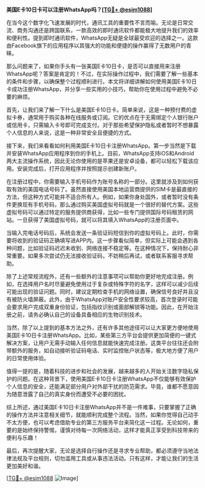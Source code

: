 **美国E卡10日卡可以注册WhatsApp吗？[[TG💪+ @esim1088](https://t.me/s/esim1088)]**

在当今这个数字化飞速发展的时代，通讯工具的重要性不言而喻。无论是日常交流、商务沟通还是跨国联系，一款高效的即时通讯软件都能极大地提升我们的效率和便利性。提到即时通讯软件，WhatsApp无疑是全球最受欢迎的选择之一。这款由Facebook旗下的应用程序以其强大的功能和便捷的操作赢得了无数用户的青睐。

那么问题来了，如果你手头有一张美国E卡10日卡，是否可以直接用来注册WhatsApp呢？答案是肯定的！不过，在实际操作过程中，我们需要了解一些基本的条件和步骤，以确保整个过程顺利进行。本文将详细讲解如何使用美国E卡10日卡成功注册WhatsApp，并分享一些实用的小技巧，帮助你在使用过程中避免不必要的麻烦。

首先，让我们来了解一下什么是美国E卡10日卡。简单来说，这是一种预付费的虚拟卡券，通常用于购买各种在线服务或订阅。它的优点在于无需绑定个人银行账户或信用卡，只需输入卡号即可完成支付。对于那些希望保护隐私或者暂时不想暴露个人信息的人来说，这是一种非常安全且便捷的方式。

接下来，我们来看看如何利用美国E卡10日卡注册WhatsApp。第一步当然是下载并安装WhatsApp应用程序到你的手机上。目前，WhatsApp支持iOS和Android两大主流操作系统，因此无论你使用的是苹果还是安卓设备，都可以轻松下载该应用。安装完成后，打开应用程序并按照提示创建新账户。

在注册过程中，你需要输入手机号码作为账号名称的一部分。这里就涉及到如何获取有效的美国电话号码了。虽然直接使用美国本地运营商提供的SIM卡是最直接的方法，但这种方式可能并不适合所有人。例如，如果你身处国外，或者暂时没有条件更换现有手机号码，那么通过购买美国虚拟号码就是一个很好的替代方案。这些虚拟号码可以通过特定的服务提供商获得，比如一些专门提供国际号码租赁的网站。一旦获得了美国虚拟号码，就可以将其填入WhatsApp的注册页面中。

当输入完电话号码后，系统会发送一条验证码短信到你的虚拟号码上。此时，你需要将收到的验证码正确填写进APP内。这一步骤看似简单，但实际上可能会遇到各种问题，比如验证码迟迟未收到、网络连接不稳定等。在这种情况下，保持耐心非常重要。如果多次尝试仍无法接收验证码，不妨稍后再试，或者联系客服寻求帮助。

除了上述常规流程外，还有一些额外的注意事项可以帮助你更好地完成注册。例如，在选择用户名时尽量避免使用过于复杂或特殊字符的名字，这样可以减少后续可能出现的验证问题。同时，建议定期检查手机的网络设置，确保信号良好并且没有被防火墙屏蔽。此外，由于WhatsApp对账户安全性要求较高，首次登录时可能会要求用户完成双重身份验证，包括指纹识别或面部解锁等功能。因此，在开始注册之前，请务必确认自己的设备具备相应的生物识别技术。

当然，除了以上提到的基本方法之外，还有许多其他途径可以让大家更方便地使用美国E卡10日卡注册WhatsApp。比如，某些第三方平台会提供更加简便的一键式解决方案，让用户无需手动输入任何信息就能快速完成注册。这类平台往往还会附带额外的服务，如自动接听验证码电话、实时监控账户状态等，极大地方便了用户的日常使用体验。

值得一提的是，随着科技的进步和社会的发展，越来越多的人开始关注数字隐私保护的问题。在这种背景下，使用美国E卡10日卡注册WhatsApp不仅能够有效保护个人信息的安全，还能满足部分用户对外部干扰的防范需求。毕竟，谁都不愿意因为随意泄露了自己的真实身份而遭受不必要的困扰。

综上所述，通过美国E卡10日卡注册WhatsApp并不是一件难事，只要掌握了正确的操作方法并注意相关细节，就能顺利完成整个流程。当然，如果你觉得自己动手不太方便，也可以考虑借助专业的第三方服务平台来简化这一过程。无论如何，重要的是始终保持警惕，谨慎对待每一次网络活动，这样才能真正享受到科技带来的便利与乐趣！

最后，再次提醒大家，无论是选择自行操作还是寻求专业帮助，都必须遵守当地法律法规及平台规则，切勿滥用工具或从事违法活动。只有这样，才能让我们的生活更加美好和谐。

[[TG💪+ @esim1088](https://t.me/s/esim1088) ![Image](https://i.postimg.cc/4NQfJmqS/Snipaste-2025-05-13-00-14-12.png)]